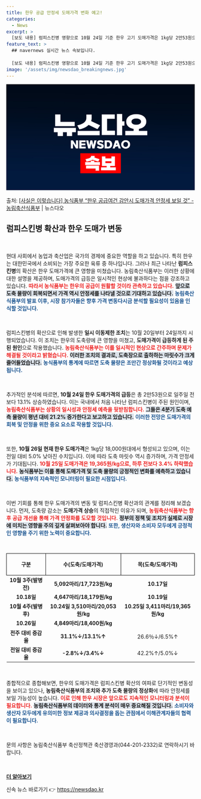 ```yaml
---
title: 한우 공급 안정세 도매가격 변화 예고!
categories:
  - News
excerpt: >
  [보도 내용] 럼피스킨병 영향으로 10월 24일 기준 한우 고기 도매가격은 1kg당 2만53원으로 일주일 전…
feature_text: >
  ## navernews 실시간 뉴스 속보입니다.

  [보도 내용] 럼피스킨병 영향으로 10월 24일 기준 한우 고기 도매가격은 1kg당 2만53원으로 일주일 전…
image: '/assets/img/newsdao_breakingnews.jpg'
---
```


![뉴스다오 속보](/assets/img/newsdao_breakingnews.jpg)

<p>출처: <a href="https://newsdao.kr/2344" rel="dofollow">[사실은 이렇습니다] 농식품부 “한우 공급여건 감안시 도매가격 안정세 보일 것” - 농림축산식품부</a> | 뉴스다오</p>

<h2 data-ke-size="size26">럼피스킨병 확산과 한우 도매가 변동</h2>

<p data-ke-size="size16">&nbsp;</p>

현대 사회에서 농업과 축산업은 국가의 경제에 중요한 역할을 하고 있습니다. 특히 한우는 대한민국에서 소비되는 가장 주요한 육류 중 하나입니다. 그러나 최근 나타난 <b>럼피스킨병</b>의 확산은 한우 도매가격에 큰 영향을 미쳤습니다. 농림축산식품부는 이러한 상황에 대한 설명을 제공하며, 도매가격의 급등은 일시적인 현상에 불과하다는 점을 강조하고 있습니다. <b><span style="color: #ee2323;">따라서 농식품부는 한우의 공급이 원활할 것이라 관측하고 있습니다.</span></b> <b><span style="background-color: #21538527;">앞으로 도축 물량이 회복되면서 가격 역시 안정세를 나타낼 것으로 기대하고 있습니다.</span></b> <b><span style="color: #1a5490;">농림축산식품부의 발표 이후, 시장 참가자들은 향후 가격 변동다시금 분석할 필요성이 있음을 인식할 것입니다.</span></b>

<p data-ke-size="size16">&nbsp;</p>

럼피스킨병의 확산으로 인해 발생한 <b>일시 이동제한 조치</b>는 10월 20일부터 24일까지 시행되었습니다. 이 조치는 한우의 도축량에 큰 영향을 미쳤고, <b>도매가격이 급등하게 된 주된 원인</b>으로 작용했습니다. <b><span style="color: #ee2323;">농림축산식품부는 이를 일시적인 현상으로 간주하며 문제가 해결될 것이라고 밝혔습니다.</span></b> <b><span style="background-color: #21538527;">이러한 조치의 결과로, 도축장으로 출하하는 마릿수가 크게 줄어들었습니다.</span></b> <b><span style="color: #1a5490;">농식품부의 통계에 따르면 도축 물량은 조만간 정상화될 것이라고 예상됩니다.</span></b>

<p data-ke-size="size16">&nbsp;</p>

추가적인 분석에 따르면, <b>10월 24일 한우 도매가격의 급등</b>은 총 2만53원으로 일주일 전보다 13.1% 상승하였습니다. 이는 국내에서 처음 나타난 럼피스킨병이 주된 원인이며, <b><span style="color: #ee2323;">농림축산식품부는 상황의 일시성과 안정세 예측을 뒷받침합니다.</span></b> <b><span style="background-color: #21538527;">그들은 4분기 도축 예측 물량이 평년 대비 21.2% 증가한다고 보고하고 있습니다.</span></b> <b><span style="color: #1a5490;">이러한 전망은 도매가격의 회복 및 안정을 위한 중요 요소로 작용할 것입니다.</span></b>

<p data-ke-size="size16">&nbsp;</p>

또한, <b>10월 26일 현재 한우 도매가격</b>은 1kg당 18,000원대에서 형성되고 있으며, 이는 전일 대비 5.0% 낮아진 수치입니다. 이에 따라 도축 마릿수 역시 증가하며, 가격 안정세가 기대됩니다. <b><span style="color: #ee2323;">10월 25일 도매가격은 19,365원/kg으로, 하루 전보다 3.4% 하락했습니다.</span></b> <b><span style="background-color: #21538527;">농식품부는 이를 통해 도매가격 및 도축 물량의 긍정적인 변화를 예측하고 있습니다.</span></b> <b><span style="color: #1a5490;">농식품부의 지속적인 모니터링이 필요한 시점입니다.</span></b>

<p data-ke-size="size16">&nbsp;</p>

이번 기회를 통해 한우 도매가격의 변동 및 럼피스킨병 확산과의 관계를 정리해 보겠습니다. 먼저, 도축량 감소는 <b>도매가격 상승</b>의 직접적인 이유가 되며, <b><span style="color: #ee2323;">농림축산식품부는 향후 공급 개선을 통해 가격 안정화를 도모할 것입니다.</span></b> <b><span style="background-color: #21538527;">정부의 정책 및 조치가 실제로 시장에 미치는 영향을 주의 깊게 살펴보아야 합니다.</span></b> <b><span style="color: #1a5490;">또한, 생산자와 소비자 모두에게 긍정적인 영향을 주기 위한 노력이 중요합니다.</span></b>

<p data-ke-size="size16">&nbsp;</p>

<table style="width: 100%; border-collapse: collapse;">
    <tr>
        <th style="border: 1px solid #000; text-align: center; height: 50px;">구분</th>
        <th style="border: 1px solid #000; text-align: center; height: 50px;">수(도축/도매가격)</th>
        <th style="border: 1px solid #000; text-align: center; height: 50px;">목(도축/도매가격)</th>
    </tr>
    <tr>
        <td style="text-align: center; height: 17px;"><b>10월 3주(발병 전)</b></td>
        <td style="text-align: center; height: 17px;"><b>5,092마리/17,723원/kg</b></td>
        <td style="text-align: center; height: 17px;"><b>10.17일</b></td>
    </tr>
    <tr>
        <td style="text-align: center; height: 17px;"><b>10.18일</b></td>
        <td style="text-align: center; height: 17px;"><b>4,647마리/18,179원/kg</b></td>
        <td style="text-align: center; height: 17px;"><b>10.19일</b></td>
    </tr>
    <tr>
        <td style="text-align: center; height: 17px;"><b>10월 4주(발병 후)</b></td>
        <td style="text-align: center; height: 17px;"><b>10.24일 3,510마리/20,053원/kg</b></td>
        <td style="text-align: center; height: 17px;"><b>10.25일 3,411마리/19,365원/kg</b></td>
    </tr>
    <tr>
        <td style="text-align: center; height: 17px;"><b>10.26일</b></td>
        <td style="text-align: center; height: 17px;"><b>4,849마리/18,400원/kg</b></td>
        <td style="text-align: center; height: 17px;"></td>
    </tr>
    <tr>
        <td style="text-align: center; height: 17px;"><b>전주 대비 증감율</b></td>
        <td style="text-align: center; height: 17px;"><b>31.1%↓/13.1%↑</b></td>
        <td style="text-align: center; height: 17px;">26.6％↓/6.5%↑</td>
    </tr>
    <tr>
        <td style="text-align: center; height: 17px;"><b>전일 대비 증감율</b></td>
        <td style="text-align: center; height: 17px;"><b>-2.8%↓/3.4%↓</b></td>
        <td style="text-align: center; height: 17px;">42.2%↑/5.0%↓</td>
    </tr>
</table>

<p data-ke-size="size16">&nbsp;</p>

종합적으로 종합해보면, 한우의 도매가격은 럼피스킨병 확산의 여파로 단기적인 변동성을 보이고 있으나, <b>농림축산식품부의 조치와 추가 도축 물량의 정상화</b>에 따라 안정세를 보일 가능성이 높습니다. <b><span style="color: #ee2323;">이로 인해 한우 시장은 앞으로도 지속적인 모니터링과 분석이 필요합니다.</span></b> <b><span style="background-color: #21538527;">농림축산식품부의 데이터와 통계 분석이 매우 중요해질 것입니다.</span></b> <b><span style="color: #1a5490;">소비자와 생산자 모두에게 유의미한 정보 제공과 의사결정을 돕는 관점에서 이해관계자들의 협력이 필요합니다.</span></b>

<p data-ke-size="size16">&nbsp;</p>

문의 사항은 농림축산식품부 축산정책관 축산경영과(044-201-2332)로 연락하시기 바랍니다. <p data-ke-size="size16">&nbsp;</p> <a href="https://newsdao.kr/2344"><b>더 알아보기</b></a> 

신속 뉴스 바로가기 👉 <a href="https://newsdao.kr" rel="dofollow">https://newsdao.kr</a>


